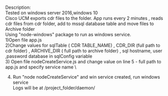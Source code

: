 Description: \
Tested on windows server 2016,windows 10 \
Cisco UCM  exports cdr files to the folder. App runs every 2 minutes , reads cdr files from cdr folder, add to mssql database table and move files to Archive folder \
Using  "node-windows" package to run as windows service. \
1)Open file app.js \
2)Change values for sqlTable ( CDR TABLE_NAME) , CDR_DIR (full path to cdr folder) , ARCHIVE_DIR ( full path to archive folder) , sql hostname, user ,password database in sqlConfig variable \
3) Open file nodeCreateService.js and change value on line 5 - full path to app.js and specify service name \ 

4) Run "node nodeCreateService" and win service created, run windows service \
Logs will be at /project_folder/daemon/